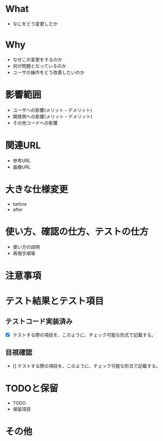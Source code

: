 # What
- なにをどう変更したか

# Why
- なぜこの変更をするのか
- 何が問題となっているのか
- ユーザの操作をどう改善したいのか


# 影響範囲

- ユーザへの影響(メリット・デメリット)
- 開発側への影響(メリット・デメリット)
- その他コードへの影響

# 関連URL

- 参考URL
- 画像URL

# 大きな仕様変更
- before
- after

# 使い方、確認の仕方、テストの仕方

- 使い方の説明
- 再現手順等 

# 注意事項


# テスト結果とテスト項目
## テストコード実装済み
- [x] テストする際の項目を、このように、チェック可能な形式で記載する。
## 目視確認
- [] テストする際の項目を、このように、チェック可能な形式で記載する。

# TODOと保留

- TODO
- 保留項目

# その他
